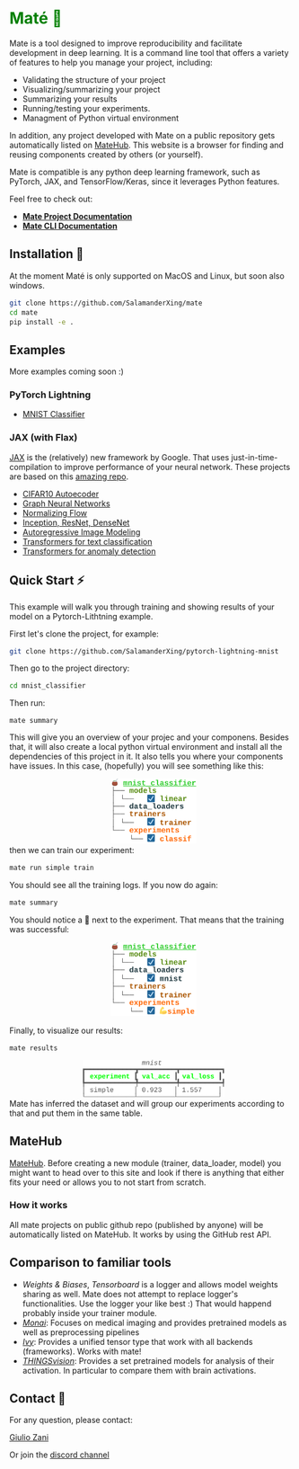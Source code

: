 <h1 style="color:green"><span style="color:green">Maté 🧉</span></h1>

Mate is a tool designed to improve reproducibility and facilitate development in deep learning. It is a command line tool that offers a variety of features to help you manage your project, including:

- Validating the structure of your project
- Visualizing/summarizing your project
- Summarizing your results
- Running/testing your experiments.
- Managment of Python virtual environment

In addition, any project developed with Mate on a public repository gets automatically listed on [MateHub](https://salamanderxing.github.io/mate/). This website is a browser for finding and reusing components created by others (or yourself).

Mate is compatible is any python deep learning framework, such as PyTorch, JAX, and TensorFlow/Keras, since it leverages Python features.


Feel free to check out:

- [**Mate Project Documentation**](./documentation/intro.md)
- [**Mate CLI Documentation**](./documentation/docs.md)

## Installation 🔌
At the moment Maté is only supported on MacOS and Linux, but soon also windows.

```bash
git clone https://github.com/SalamanderXing/mate
cd mate
pip install -e .
```


## Examples

More examples coming soon :)

### PyTorch Lightning

- [MNIST Classifier](https://github.com/SalamanderXing/pytorch-lightning-mnist)

### JAX (with Flax)
[JAX](https://github.com/google/jax) is the (relatively) new framework by Google. That uses just-in-time-compilation to improve performance of your neural network.
These projects are based on this [amazing repo](https://github.com/phlippe/uvadlc_notebooks/tree/master/docs/tutorial_notebooks/JAX).

- [CIFAR10 Autoecoder](https://github.com/SalamanderXing/jax-ae)
- [Graph Neural Networks](https://github.com/SalamanderXing/jax-gnn)
- [Normalizing Flow](https://github.com/SalamanderXing/jax-normalizing-flow)
- [Inception, ResNet, DenseNet](https://github.com/SalamanderXing/jax-inception-resnet-densenet)
- [Autoregressive Image Modeling](https://github.com/SalamanderXing/jax-autoregressive-image-modeling)
- [Transformers for text classification](https://github.com/SalamanderXing/jax-transformers)
- [Transformers for anomaly detection](https://github.com/SalamanderXing/jax-anomaly-detection)


## Quick Start ⚡
This example will walk you through training and showing results of your model on a Pytorch-Lithtning example. 

First let's clone the project, for example: 
```bash
git clone https://github.com/SalamanderXing/pytorch-lightning-mnist
```
Then go to the project directory:
```bash
cd mnist_classifier
```
Then run:
```
mate summary
```
This will give you an overview of your projec and your componens. Besides that, it will also create a local python virtual environment and install all the dependencies of this project in it. It also tells you where your components have issues. In this case, (hopefully) you will see something like this:
<p align="center" style="margin:0; padding:0;">
  <img src="./imgs/lightning_summary.svg" alt="Your Image" style="width: 30%; height:200; object-fit:cover; margin-left:10px; margin-top:0, border-radius:50%;">
</p>
then we can train our experiment:

```bash
mate run simple train
```


You should see all the training logs.
If you now do again:
```bash
mate summary
```
You should notice a 💪 next to the experiment. That means that the training was successful:
<p align="center" style="margin:0; padding:0;">
  <img src="./imgs/lightning_summary_after_training.svg" alt="Your Image" style="width: 30%; height:200; object-fit:cover; margin-left:10px; margin-top:0, border-radius:50%;">
</p>

Finally, to visualize our results:

```bash
mate results
```
<p align="center" style="margin:0; padding:0;">
  <img src="./imgs/lightning_results.svg" alt="Your Image" style="width: 50%; height:200; margin-left:10px; margin-top:0, border-radius:50%;">
</p>
Mate has inferred the dataset and will group our experiments according to that and put them in the same table.

## MateHub

[MateHub](https://salamanderxing.github.io/mate/). Before creating a new module (trainer, data_loader, model) you might want to head over to this site and look if there is anything that either fits your need or allows you to not start from scratch. 

### How it works
All mate projects on public github repo (published by anyone) will be automatically listed on MateHub. It works by using the GitHub rest API.


## Comparison to familiar tools

- *Weights & Biases*, *Tensorboard*  is a logger and allows model weights sharing as well. Mate does not attempt to replace logger's functionalities. Use the logger your like best :) That would happend probably inside your trainer module. 
- *[Monai](https://github.com/Project-MONAI/MONAI)*: Focuses on medical imaging and provides pretrained models as well as preprocessing pipelines
- *[Ivy](https://github.com/unifyai/ivy)*: Provides a unified tensor type that work with all backends (frameworks). Works with mate!
- *[THINGSvision](https://github.com/ViCCo-Group/thingsvision)*: Provides a set pretrained models for analysis of their activation. In particular to compare them with brain activations.


## Contact 🤝 

For any question, please contact:

[Giulio Zani](mailto:g.zani@uva.nl)

Or join the [discord channel](https://discord.gg/HyNgjBAQZR)
